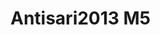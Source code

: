 <a name="material" />

# Antisari2013 M5
<script type="application/ld+json">
  {
    "@context": "https://schema.org/",
    "@type": "ChemicalSubstance",
    "http://purl.org/dc/terms/conformsTo":
      {
        "@type": "CreativeWork",
        "@id": "https://bioschemas.org/profiles/ChemicalSubstance/0.4-RELEASE/"
      },
    "@id": "https://egonw.github.io/nanowiki/nanowiki304.html#material",
    "name": "Antisari2013 M5",
    "sameAs: "http://127.0.0.1/mediawiki/index.php/Special:URIResolver/Antisari2013_M5"
  }
</script>

